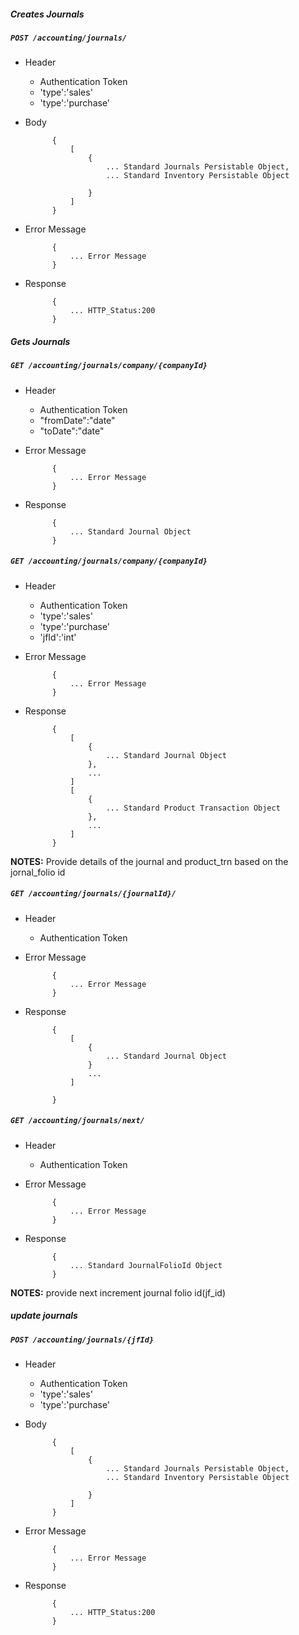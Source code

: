 ##### Creates Journals

##### `POST /accounting/journals/`
+ Header
	- Authentication Token
	- 'type':'sales'
	- 'type':'purchase'
+ Body

            {
				[
					{
						... Standard Journals Persistable Object,
						... Standard Inventory Persistable Object
						
					}
				]
			}

+ Error Message

			{
				... Error Message
			}            
+ Response

            {
                ... HTTP_Status:200
            }
##### Gets Journals

##### `GET /accounting/journals/company/{companyId}`
+ Header
	- Authentication Token
	- "fromDate":"date"
	- "toDate":"date"
	
+ Error Message

			{
				... Error Message
			}            
+ Response

            {
                ... Standard Journal Object
            }
			
##### `GET /accounting/journals/company/{companyId}`
+ Header
	- Authentication Token
	- 'type':'sales'
	- 'type':'purchase'
	- 'jfId':'int'
	
+ Error Message

			{
				... Error Message
			}            
+ Response

            {
				[
					{
						... Standard Journal Object
					},
					...
				]
				[
					{
						... Standard Product Transaction Object
					},
					...
				]
			}
**NOTES:** Provide details of the journal and product_trn based on the jornal_folio id

##### `GET /accounting/journals/{journalId}/`
+ Header
	- Authentication Token
	
+ Error Message

			{
				... Error Message
			}            
+ Response

            {
				[
					{
						... Standard Journal Object
					}
					...
				]
				
            } 
##### `GET /accounting/journals/next/`
+ Header 
	- Authentication Token

+ Error Message

			{
				... Error Message
			}
+ Response

			{
				... Standard JournalFolioId Object
			}

**NOTES:** provide next increment journal folio id(jf_id)

##### update journals
##### `POST /accounting/journals/{jfId}`
+ Header
	- Authentication Token
	- 'type':'sales'
	- 'type':'purchase'
+ Body

            {
				[
					{
						... Standard Journals Persistable Object,
						... Standard Inventory Persistable Object
						
					}
				]
			}

+ Error Message

			{
				... Error Message
			}            
+ Response

            {
                ... HTTP_Status:200
            }